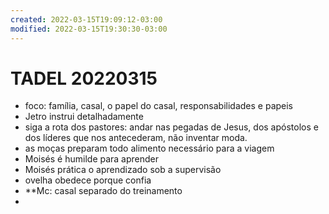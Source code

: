 ```yaml
---
created: 2022-03-15T19:09:12-03:00
modified: 2022-03-15T19:30:30-03:00
---
```


# TADEL 20220315

- foco: família, casal, o papel do casal, responsabilidades e papeis
- Jetro instrui detalhadamente
- siga a rota dos pastores: andar nas pegadas de Jesus, dos apóstolos e dos líderes que nos antecederam, não inventar moda.
- as moças preparam todo alimento necessário para a viagem
- Moisés é humilde para aprender
- Moisés prática o aprendizado sob a supervisão
- ovelha obedece porque confia
- **Mc: casal separado do treinamento
-

